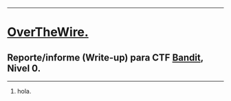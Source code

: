 
- - -

# [OverTheWire.](https://overthewire.org/wargames/)
## Reporte/informe (Write-up) para CTF [Bandit](https://overthewire.org/wargames/bandit/bandit0.html), Nivel 0.

- - -

1) hola. 




